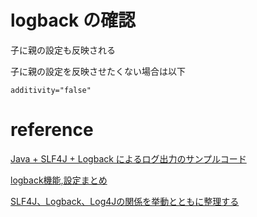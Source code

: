 
# logback の確認

子に親の設定も反映される

子に親の設定を反映させたくない場合は以下

`additivity="false"`

# reference

[Java + SLF4J + Logback によるログ出力のサンプルコード](https://qiita.com/niwasawa/items/ba09e1a00dc59d894024)

[logback機能,設定まとめ](https://qiita.com/rubytomato@github/items/93770f827e46cc7e684f)

[SLF4J、Logback、Log4Jの関係を挙動とともに整理する](https://qiita.com/NagaokaKenichi/items/9febd2e559331152fcf8)
